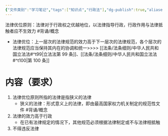 ```yaml
---
{"文件类别":"学习笔记","tags":["知识点","行政法"],"dg-publish":true,"aliases":["法律优先原则"],"permalink":"/学习笔记studyup/行政法学/法律优位原则/","dgPassFrontmatter":true,"created":"2024-09-19T15:03:00.407+08:00","updated":"2024-12-05T15:35:17.018+08:00"}
---
```


法律优位原则：法律对于行政权之优越地位，以法律指导行政，行政作用与法律抵触者应不生效力 #背诵/概念 
- 法律优位：上一层次的法律规范的效力高于下一层次的法律规范，各个层次的法律规范应当保持其内在的协调和统一>>>> [[法条/法条细则/中华人民共和国立法法#^t99\|立法法第 99 条]]、[[法条/法条细则/中华人民共和国立法法#^t100\|第 100 条]]
# 内容（要求）
1. 法律优位原则所指的法律是指狭义的法律
	- 狭义的法律：形式意义上的法律，即由最高国家权力机关制定的规范性文件 #背诵/概念 
2. 法律的效力高于行政
	- 在已有法律规定的情况下，其他规范必须根据法律制定或不与法律相抵触
3. 不得违反法律